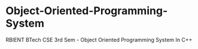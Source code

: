 # Object-Oriented-Programming-System
RBIENT BTech CSE 3rd Sem - Object Oriented Programming System In C++
